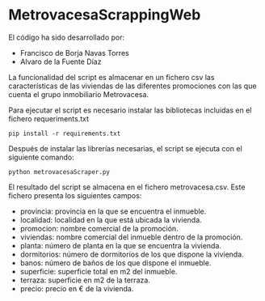 # MetrovacesaScrappingWeb

El código ha sido desarrollado por:
* Francisco de Borja Navas Torres
* Alvaro de la Fuente Díaz

La funcionalidad del script es almacenar en un fichero csv las características de las viviendas de las diferentes promociones con las que cuenta el grupo inmobiliario Metrovacesa.

Para ejecutar el script es necesario instalar las bibliotecas incluidas en el fichero requeriments.txt

```
pip install -r requirements.txt
```

Después de instalar las librerías necesarias, el script se ejecuta con el siguiente comando:

```
python metrovacesaScraper.py
```

El resultado del script se almacena en el fichero metrovacesa.csv. Este fichero presenta los siguientes campos:
* provincia: provincia en la que se encuentra el inmueble.
* localidad: localidad en la que está ubicada la vivienda.
* promocion: nombre comercial de la promoción. 
* viviendas: nombre comercial del inmueble dentro de la promoción.
* planta: número de planta en la que se encuentra la vivienda.
* dormitorios: número de dormitorios de los que dispone la vivienda.
* banos: número de baños de los que dispone el inmueble.
* superficie: superficie total en m2 del inmueble.
* terraza: superficie en m2 de la terraza.
* precio: precio en € de la vivienda.
